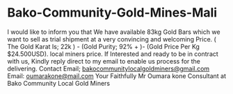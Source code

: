 Bako-Community-Gold-Mines-Mali
==============================

I would like to inform you that We have available 83kg Gold Bars which we want to sell as trial shipment at a very convincing and welcoming Price. ( The Gold Karat Is; 22k ) - (Gold Purity; 92% + )- (Gold Price Per Kg $24.500USD). local miners price.  If Interested and ready to be in contract with us, Kindly reply direct to my email to enable us process for the delivering.  Contact Email; bakocommunitylocalgoldminers@gmail.com Email: oumarakone@mail.com  Your Faithfully Mr Oumara kone Consultant at Bako Community Local Gold Miners
